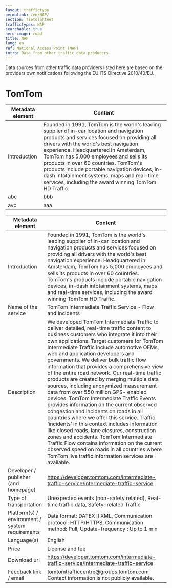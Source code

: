 ```yaml
---
layout: traffictype
permalink: /en/NAP/
section: Tietolähteet
traffictypes: NAP
searchable: true
hero-image: road
title: NAP
lang: en
ref: National Access Point (NAP)
intro: Data from other traffic data producers
---
```


Data sources from other traffic data providers listed here are based on the providers own notifications following the EU ITS Directive 2010/40/EU.

# TomTom

| Metadata element | Content                                                                                                                                                                                                                                                                                                                                                                                                                                                            |
|------------------|--------------------------------------------------------------------------------------------------------------------------------------------------------------------------------------------------------------------------------------------------------------------------------------------------------------------------------------------------------------------------------------------------------------------------------------------------------------------|
| Introduction     | Founded in 1991, TomTom is the world's leading supplier of in-car location and navigation products and services focused on providing all drivers with the world's best navigation experience. Headquartered in Amsterdam, TomTom has 5,000 employees and sells its products in over 60 countries. TomTom's products include portable navigation devices, in-dash infotainment systems, maps and real-time services, including the award winning TomTom HD Traffic. |
| abc              | bbb                                                                                                                                                                                                                                                                                                                                                                                                                                                                |
| avc              | aaa                                                                                                                                                                                                                                                                                                                                                                                                                                                                |

| Metadata element | Content
| --- | ---
| Introduction | Founded in 1991, TomTom is the world's leading supplier of in-car location and navigation products and services focused on providing all drivers with the world's best navigation experience. Headquartered in Amsterdam, TomTom has 5,000 employees and sells its products in over 60 countries. TomTom's products include portable navigation devices, in-dash infotainment systems, maps and real-time services, including the award winning TomTom HD Traffic.
| Name of the service | TomTom Intermediate Traffic Service - Flow and Incidents
| Description | We developed TomTom Intermediate Traffic to deliver detailed, real-time traffic content to business customers who integrate it into their own applications. Target customers for TomTom Intermediate Traffic include automotive OEMs, web and application developers and governments. We deliver bulk traffic flow information that provides a comprehensive view of the entire road network. Our real-time traffic products are created by merging multiple data sources, including anonymized measurement data from over 550 million GPS- enabled devices. TomTom Intermediate Traffic Events provides information on the current observed congestion and incidents on roads in all countries where we offer this service. Traffic ‘incidents’ in this context includes information like closed roads, lane closures, construction zones and accidents. TomTom Intermediate Traffic Flow contains information on the current observed speed on roads in all countries where TomTom live traffic information services are available.
| Developer / publisher (and homepage) | https://developer.tomtom.com/intermediate-traffic-service/intermediate-traffic-service
| Type of transportation | Unexpected events (non-safety related), Real-time traffic data, Safety-related Traffic
| Platform(s) / environment / system requirements | Data format: DATEX II XML, Communication protocol: HTTP/HTTPS, Communication method: Pull, Update-frequency : Up to 1 min
| Language(s) | English
| Price | License and fee 
| Download url | https://developer.tomtom.com/intermediate-traffic-service/intermediate-traffic-service 
| Feedback link / email | tomtomtrafficcentre@groups.tomtom.com Contact information is not publicly available.
